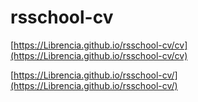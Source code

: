 # rsschool-cv
[https://Librencia.github.io/rsschool-cv/cv](https://Librencia.github.io/rsschool-cv/cv)

[https://Librencia.github.io/rsschool-cv/](https://Librencia.github.io/rsschool-cv/)

